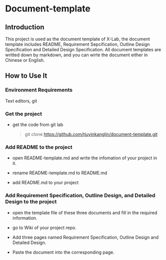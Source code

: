 # Document-template

## Introduction

This project is used as the document template of X-Lab, the document template includes README, Requirement Sepcification, Outline Design Specification and Detailed Design Specification. All document templates are writted down by markdown, and you can wirte the document either in Chinese or English.

## How to Use It

### Environment Requirements
Text editors, git

### Get the project

- get the code from git lab
	> git clone https://github.com/tjuyinkanglin/document-template.git

### Add README to the project

- open README-template.md and write the infomation of your project in it.

- rename README-template.md to README.md

- add README.md to your project

### Add Requirement Specification, Outline Design, and Detailed Design to the project

- open the template file of these three documents and fill in the required information.

- go to Wiki of your project repo.

- Add three pages named Requirement Specification, Outline Design and Detailed Design.

- Paste the document into the corresponding page.